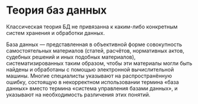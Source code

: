 # Теория баз данных

Классическая теория БД не привязанна к каким-либо конкретным систем хранения и обработки данных.

База данных — представленная в объективной форме совокупность самостоятельных материалов (статей, расчётов, нормативных актов, судебных решений и иных подобных материалов), систематизированных таким образом, чтобы эти материалы могли быть найдены и обработаны с помощью электронной вычислительной машины. Многие специалисты указывают на распространённую ошибку, состоящую в некорректном использовании термина «база данных» вместо термина «система управления базами данных», и указывают на необходимость различения этих понятий.

